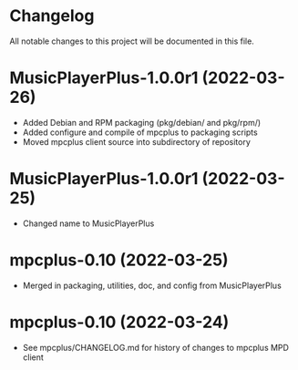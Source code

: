 # Changelog

All notable changes to this project will be documented in this file.

# MusicPlayerPlus-1.0.0r1 (2022-03-26)
* Added Debian and RPM packaging (pkg/debian/ and pkg/rpm/)
* Added configure and compile of mpcplus to packaging scripts
* Moved mpcplus client source into subdirectory of repository

# MusicPlayerPlus-1.0.0r1 (2022-03-25)
* Changed name to MusicPlayerPlus

# mpcplus-0.10 (2022-03-25)
* Merged in packaging, utilities, doc, and config from MusicPlayerPlus

# mpcplus-0.10 (2022-03-24)
* See mpcplus/CHANGELOG.md for history of changes to mpcplus MPD client

